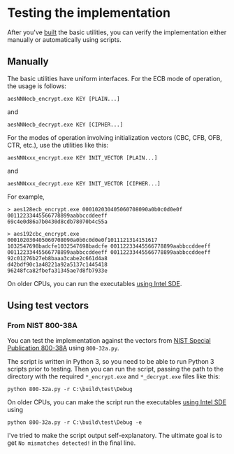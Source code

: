 # Testing the implementation

After you've [built](https://github.com/egor-tensin/aesni#building) the basic utilities,
you can verify the implementation either manually or automatically using scripts.

## Manually

The basic utilities have uniform interfaces.
For the ECB mode of operation, the usage is follows:

    aesNNNecb_encrypt.exe KEY [PLAIN...]

and

    aesNNNecb_decrypt.exe KEY [CIPHER...]

For the modes of operation involving initialization vectors (CBC, CFB, OFB, CTR, etc.),
use the utilities like this:

    aesNNNxxx_encrypt.exe KEY INIT_VECTOR [PLAIN...]

and

    aesNNNxxx_decrypt.exe KEY INIT_VECTOR [CIPHER...]

For example,

    > aes128ecb_encrypt.exe 000102030405060708090a0b0c0d0e0f 00112233445566778899aabbccddeeff
    69c4e0d86a7b0430d8cdb78070b4c55a

    > aes192cbc_encrypt.exe 000102030405060708090a0b0c0d0e0f1011121314151617 1032547698badcfe1032547698badcfe 00112233445566778899aabbccddeeff 00112233445566778899aabbccddeeff 00112233445566778899aabbccddeeff
    92c01276b27eb8baaa3cabe2c661d4a8
    d42bdf90c1a48221a92a5137c1445418
    96248fca82fbefa31345ae7d8fb7933e

On older CPUs, you can run the executables
[using Intel SDE](https://github.com/egor-tensin/aesni#running-on-older-cpus).

## Using test vectors

### From NIST 800-38A

You can test the implementation against the vectors from
[NIST Special Publication 800-38A](http://csrc.nist.gov/publications/nistpubs/800-38a/sp800-38a.pdf)
using `800-32a.py`.

The script is written in Python 3, so you need to be able to run Python 3 scripts prior to testing.
Then you can run the script, passing the path to the directory with the required `*_encrypt.exe` and `*_decrypt.exe` files like this:

    python 800-32a.py -r C:\build\test\Debug

On older CPUs, you can make the script run the executables
[using Intel SDE](https://github.com/egor-tensin/aesni#running-on-older-cpus)
using

    python 800-32a.py -r C:\build\test\Debug -e

I've tried to make the script output self-explanatory.
The ultimate goal is to get `No mismatches detected!` in the final line.
